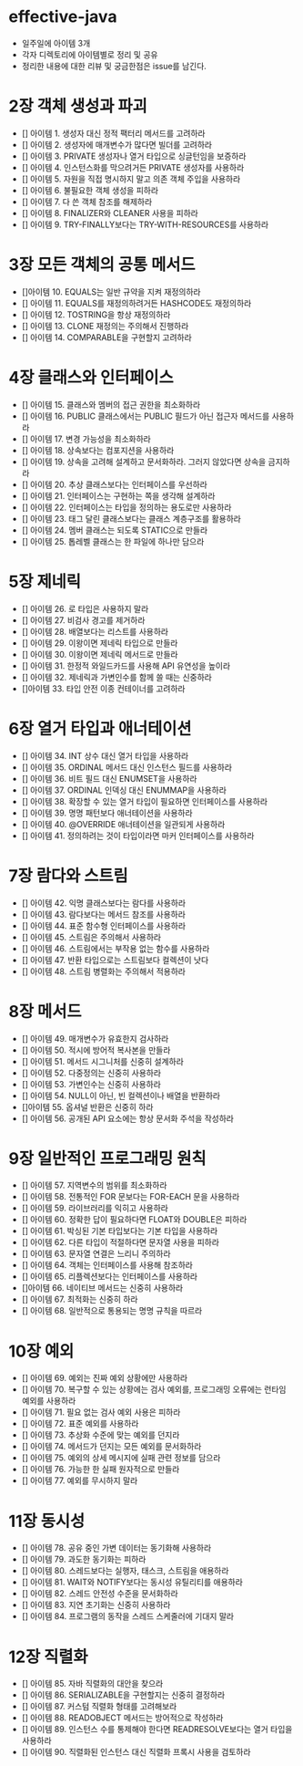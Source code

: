 # effective-java

 
- 일주일에 아이템 3개
- 각자 디렉토리에 아이템별로 정리 및 공유
- 정리한 내용에 대한 리뷰 및 궁금한점은 issue를 남긴다.



# 2장 객체 생성과 파괴

- [] 아이템 1. 생성자 대신 정적 팩터리 메서드를 고려하라
- [] 아이템 2. 생성자에 매개변수가 많다면 빌더를 고려하라
- [] 아이템 3. PRIVATE 생성자나 열거 타입으로 싱글턴임을 보증하라
- [] 아이템 4. 인스턴스화를 막으려거든 PRIVATE 생성자를 사용하라
- [] 아이템 5. 자원을 직접 명시하지 말고 의존 객체 주입을 사용하라
- [] 아이템 6. 불필요한 객체 생성을 피하라
- [] 아이템 7. 다 쓴 객체 참조를 해제하라
- [] 아이템 8. FINALIZER와 CLEANER 사용을 피하라
- [] 아이템 9. TRY-FINALLY보다는 TRY-WITH-RESOURCES를 사용하라

# 3장 모든 객체의 공통 메서드

- []아이템 10. EQUALS는 일반 규약을 지켜 재정의하라
- [] 아이템 11. EQUALS를 재정의하려거든 HASHCODE도 재정의하라
- [] 아이템 12. TOSTRING을 항상 재정의하라
- [] 아이템 13. CLONE 재정의는 주의해서 진행하라
- [] 아이템 14. COMPARABLE을 구현할지 고려하라

# 4장 클래스와 인터페이스

- [] 아이템 15. 클래스와 멤버의 접근 권한을 최소화하라
- [] 아이템 16. PUBLIC 클래스에서는 PUBLIC 필드가 아닌 접근자 메서드를 사용하라
- [] 아이템 17. 변경 가능성을 최소화하라
- [] 아이템 18. 상속보다는 컴포지션을 사용하라
- [] 아이템 19. 상속을 고려해 설계하고 문서화하라. 그러지 않았다면 상속을 금지하라
- [] 아이템 20. 추상 클래스보다는 인터페이스를 우선하라
- [] 아이템 21. 인터페이스는 구현하는 쪽을 생각해 설계하라
- [] 아이템 22. 인터페이스는 타입을 정의하는 용도로만 사용하라
- [] 아이템 23. 태그 달린 클래스보다는 클래스 계층구조를 활용하라
- [] 아이템 24. 멤버 클래스는 되도록 STATIC으로 만들라
- [] 아이템 25. 톱레벨 클래스는 한 파일에 하나만 담으라

# 5장 제네릭
- [] 아이템 26. 로 타입은 사용하지 말라
- [] 아이템 27. 비검사 경고를 제거하라
- [] 아이템 28. 배열보다는 리스트를 사용하라
- [] 아이템 29. 이왕이면 제네릭 타입으로 만들라
- [] 아이템 30. 이왕이면 제네릭 메서드로 만들라
- [] 아이템 31. 한정적 와일드카드를 사용해 API 유연성을 높이라
- [] 아이템 32. 제네릭과 가변인수를 함께 쓸 때는 신중하라
- []아이템 33. 타입 안전 이종 컨테이너를 고려하라


# 6장 열거 타입과 애너테이션

- [] 아이템 34. INT 상수 대신 열거 타입을 사용하라
- [] 아이템 35. ORDINAL 메서드 대신 인스턴스 필드를 사용하라
- [] 아이템 36. 비트 필드 대신 ENUMSET을 사용하라
- [] 아이템 37. ORDINAL 인덱싱 대신 ENUMMAP을 사용하라
- [] 아이템 38. 확장할 수 있는 열거 타입이 필요하면 인터페이스를 사용하라
- [] 아이템 39. 명명 패턴보다 애너테이션을 사용하라
- [] 아이템 40. @OVERRIDE 애너테이션을 일관되게 사용하라
- [] 아이템 41. 정의하려는 것이 타입이라면 마커 인터페이스를 사용하라

# 7장 람다와 스트림

- [] 아이템 42. 익명 클래스보다는 람다를 사용하라
- [] 아이템 43. 람다보다는 메서드 참조를 사용하라
- [] 아이템 44. 표준 함수형 인터페이스를 사용하라
- [] 아이템 45. 스트림은 주의해서 사용하라
- [] 아이템 46. 스트림에서는 부작용 없는 함수를 사용하라
- [] 아이템 47. 반환 타입으로는 스트림보다 컬렉션이 낫다
- [] 아이템 48. 스트림 병렬화는 주의해서 적용하라


# 8장 메서드

- [] 아이템 49. 매개변수가 유효한지 검사하라
- [] 아이템 50. 적시에 방어적 복사본을 만들라
- [] 아이템 51. 메서드 시그니처를 신중히 설계하라
- [] 아이템 52. 다중정의는 신중히 사용하라
- [] 아이템 53. 가변인수는 신중히 사용하라
- [] 아이템 54. NULL이 아닌, 빈 컬렉션이나 배열을 반환하라
- []아이템 55. 옵셔널 반환은 신중히 하라
- [] 아이템 56. 공개된 API 요소에는 항상 문서화 주석을 작성하라


# 9장 일반적인 프로그래밍 원칙

- [] 아이템 57. 지역변수의 범위를 최소화하라
- [] 아이템 58. 전통적인 FOR 문보다는 FOR-EACH 문을 사용하라
- [] 아이템 59. 라이브러리를 익히고 사용하라
- [] 아이템 60. 정확한 답이 필요하다면 FLOAT와 DOUBLE은 피하라
- [] 아이템 61. 박싱된 기본 타입보다는 기본 타입을 사용하라
- [] 아이템 62. 다른 타입이 적절하다면 문자열 사용을 피하라
- [] 아이템 63. 문자열 연결은 느리니 주의하라
- [] 아이템 64. 객체는 인터페이스를 사용해 참조하라
- [] 아이템 65. 리플렉션보다는 인터페이스를 사용하라
- []아이템 66. 네이티브 메서드는 신중히 사용하라
- [] 아이템 67. 최적화는 신중히 하라
- [] 아이템 68. 일반적으로 통용되는 명명 규칙을 따르라

# 10장 예외

- [] 아이템 69. 예외는 진짜 예외 상황에만 사용하라
- [] 아이템 70. 복구할 수 있는 상황에는 검사 예외를, 프로그래밍 오류에는 런타임 예외를 사용하라
- [] 아이템 71. 필요 없는 검사 예외 사용은 피하라
- [] 아이템 72. 표준 예외를 사용하라
- [] 아이템 73. 추상화 수준에 맞는 예외를 던지라
- [] 아이템 74. 메서드가 던지는 모든 예외를 문서화하라
- [] 아이템 75. 예외의 상세 메시지에 실패 관련 정보를 담으라
- [] 아이템 76. 가능한 한 실패 원자적으로 만들라
- [] 아이템 77. 예외를 무시하지 말라

# 11장 동시성

- [] 아이템 78. 공유 중인 가변 데이터는 동기화해 사용하라
- [] 아이템 79. 과도한 동기화는 피하라
- [] 아이템 80. 스레드보다는 실행자, 태스크, 스트림을 애용하라
- [] 아이템 81. WAIT와 NOTIFY보다는 동시성 유틸리티를 애용하라
- [] 아이템 82. 스레드 안전성 수준을 문서화하라
- [] 아이템 83. 지연 초기화는 신중히 사용하라
- [] 아이템 84. 프로그램의 동작을 스레드 스케줄러에 기대지 말라

# 12장 직렬화

- [] 아이템 85. 자바 직렬화의 대안을 찾으라
- [] 아이템 86. SERIALIZABLE을 구현할지는 신중히 결정하라
- [] 아이템 87. 커스텀 직렬화 형태를 고려해보라
- [] 아이템 88. READOBJECT 메서드는 방어적으로 작성하라
- [] 아이템 89. 인스턴스 수를 통제해야 한다면 READRESOLVE보다는 열거 타입을 사용하라
- [] 아이템 90. 직렬화된 인스턴스 대신 직렬화 프록시 사용을 검토하라
